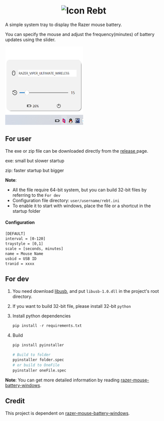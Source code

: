 <h1 align="center"><img class="center" src="icon.ico" alt="Icon" width=30px>   Rebt</h1>

A simple system tray to display the Razer mouse battery.

You can specify the mouse and adjust the frequency(minutes) of battery updates using the slider.

<img src="imgs/display.png" width="250" height="250">

## For user

The exe or zip file can be downloaded directly from the [release ](https://github.com/Maasea/razerBattery/releases) page.

exe: small but slower startup

zip: faster startup but  bigger

**Note**: 

- All the file require 64-bit system, but you can build 32-bit files by referring to the `For dev`
- Configuration file directory: `user/username/rebt.ini`
- To enable it to start with windows, place the file or a shortcut in the startup folder

#### Configuration

```
[DEFAULT]
interval = [0-120] 
traystyle = [0,1]
scale = [seconds, minutes]
name = Mouse Name
usbid = USB ID
tranid = xxxx
```

## For dev

1. You need download [libusb](https://libusb.info/), and put `libusb-1.0.dll` in the project's root directory.

2. If you want to build 32-bit file, please install 32-bit `python`

3. Install python dependencies

   ```python
   pip install -r requirements.txt
   ```

4. Build

   ```python
   pip install pyinstaller
   ```

   ```python
   # Build to folder
   pyinstaller folder.spec 
   # or build to OneFile
   pyinstaller oneFile.spec
   ```

**Note**: You can get more detailed information by reading  [razer-mouse-battery-windows](https://github.com/hsutungyu/razer-mouse-battery-windows).

## Credit

This project is dependent on  [razer-mouse-battery-windows](https://github.com/hsutungyu/razer-mouse-battery-windows).

